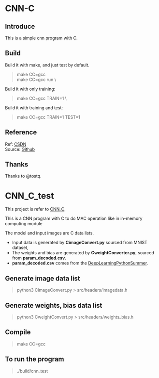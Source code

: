 # CNN-C

## Introduce

This is a simple cnn program with C.

## Build

Build it with make, and just test by default.
> make CC=gcc \
> make CC=gcc run \

Build it with only training:
> make CC=gcc TRAIN=1 \

Build it with training and test:
> make CC=gcc TRAIN=1 TEST=1

## Reference

Ref: [CSDN](http://blog.csdn.net/tostq/article/category/6290467) \
Source: [Github](https://github.com/tostq/DeepLearningC/tree/master/CNN)

## Thanks

Thanks to @tostq.

# CNN_C_test
This project is refer to [CNN_C](https://github.com/SunicYosen/cnn_c.git).

This is a CNN program with C to do MAC operation like in in-memory computing module

The model and input images are C data lists. 
* Input data is generated by **CimageConvert.py** sourced from MNIST dataset,
* The weights and bias are generated by **CweightConverter.py**, sourced from **param_decoded.csv**.
* **param_decoded.csv** comes from the [DeepLearningPythonSummer](https://github.com/ShinChoon/DeepLearningPythonSummer.git).
## Generate image data list
> python3 CimageConvert.py > src/headers/imagedata.h 
## Generate weights, bias data list

> python3 CweightConvert.py > src/headers/weights_bias.h

## Compile
> make CC=gcc
## To run the program
> ./build/cnn_test


